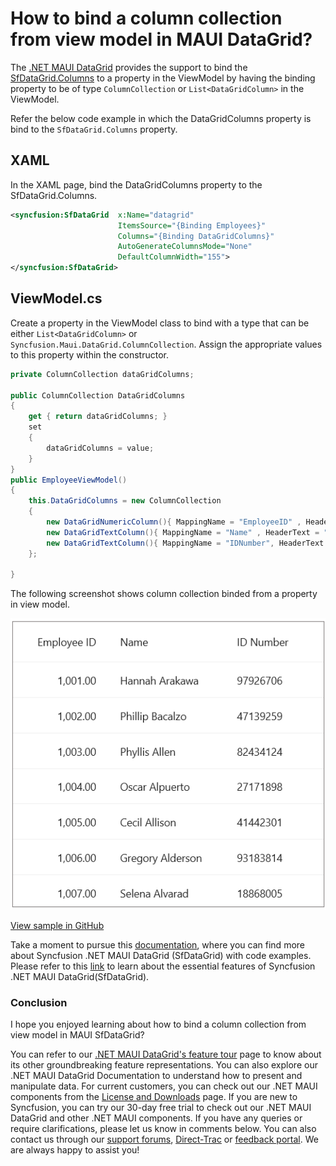 # How to bind a column collection from view model in MAUI DataGrid? 

The [.NET MAUI DataGrid](https://www.syncfusion.com/maui-controls/maui-datagrid) provides the support to bind the [SfDataGrid.Columns](https://help.syncfusion.com/cr/maui/Syncfusion.Maui.DataGrid.SfDataGrid.html#Syncfusion_Maui_DataGrid_SfDataGrid_Columns) to a property in the ViewModel by having the binding property to be of type `ColumnCollection` or `List<DataGridColumn>` in the ViewModel.

Refer the below code example in which the DataGridColumns property is bind to the `SfDataGrid.Columns` property.

## XAML
In the XAML page, bind the DataGridColumns property to the SfDataGrid.Columns.

```XML
<syncfusion:SfDataGrid  x:Name="datagrid"
                        ItemsSource="{Binding Employees}"
                        Columns="{Binding DataGridColumns}"
                        AutoGenerateColumnsMode="None"
                        DefaultColumnWidth="155">
</syncfusion:SfDataGrid>
```

## ViewModel.cs
Create a property in the ViewModel class to bind with a type that can be either `List<DataGridColumn>` or `Syncfusion.Maui.DataGrid.ColumnCollection`. Assign the appropriate values to this property within the constructor.

```C#
private ColumnCollection dataGridColumns;

public ColumnCollection DataGridColumns
{
    get { return dataGridColumns; }
    set
    {
        dataGridColumns = value;
    }
}
public EmployeeViewModel()
{
    this.DataGridColumns = new ColumnCollection
    {
        new DataGridNumericColumn(){ MappingName = "EmployeeID" , HeaderText="Employee ID"},
        new DataGridTextColumn(){ MappingName = "Name" , HeaderText = "Name"},
        new DataGridTextColumn(){ MappingName = "IDNumber", HeaderText ="ID Number"},
    };

}
```
The following screenshot shows column collection binded from a property in view model.

![DataGrid with Selection Command](SfDataGrid_Binding_Columns.png)

[View sample in GitHub]()

Take a moment to pursue this [documentation](https://help.syncfusion.com/maui/datagrid/overview), where you can find more about Syncfusion .NET MAUI DataGrid (SfDataGrid) with code examples.
Please refer to this [link](https://www.syncfusion.com/maui-controls/maui-datagrid) to learn about the essential features of Syncfusion .NET MAUI DataGrid(SfDataGrid).

### Conclusion
I hope you enjoyed learning about how to bind a column collection from view model in MAUI SfDataGrid?

You can refer to our [.NET MAUI DataGrid's feature tour](https://www.syncfusion.com/maui-controls/maui-datagrid) page to know about its other groundbreaking feature representations. You can also explore our .NET MAUI DataGrid Documentation to understand how to present and manipulate data.
For current customers, you can check out our .NET MAUI components from the [License and Downloads](https://www.syncfusion.com/account/downloads) page. If you are new to Syncfusion, you can try our 30-day free trial to check out our .NET MAUI DataGrid and other .NET MAUI components.
If you have any queries or require clarifications, please let us know in comments below. You can also contact us through our [support forums](https://www.syncfusion.com/forums), [Direct-Trac](https://support.syncfusion.com/account/login?ReturnUrl=%2Faccount%2Fconnect%2Fauthorize%2Fcallback%3Fclient_id%3Dc54e52f3eb3cde0c3f20474f1bc179ed%26redirect_uri%3Dhttps%253A%252F%252Fsupport.syncfusion.com%252Fagent%252Flogincallback%26response_type%3Dcode%26scope%3Dopenid%2520profile%2520agent.api%2520integration.api%2520offline_access%2520kb.api%26state%3D8db41f98953a4d9ba40407b150ad4cf2%26code_challenge%3DvwHoT64z2h21eP_A9g7JWtr3vp3iPrvSjfh5hN5C7IE%26code_challenge_method%3DS256%26response_mode%3Dquery) or [feedback portal](https://www.syncfusion.com/feedback/maui?control=sfdatagrid). We are always happy to assist you!